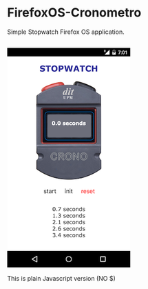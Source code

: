 FirefoxOS-Cronometro
====================

Simple Stopwatch Firefox OS application.

## 

![Screenshot](stopwatch_screenshot.png)

This is plain Javascript version (NO $)


